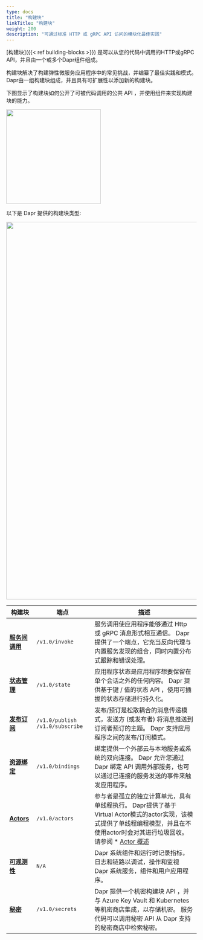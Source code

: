 ```yaml
---
type: docs
title: "构建块"
linkTitle: "构建块"
weight: 200
description: "可通过标准 HTTP 或 gRPC API 访问的模块化最佳实践"
---
```


[构建块]({{< ref building-blocks >}}) 是可以从您的代码中调用的HTTP或gRPC API，并且由一个或多个Dapr组件组成。

构建块解决了构建弹性微服务应用程序中的常见挑战，并编纂了最佳实践和模式。 Dapr由一组构建块组成，并且具有可扩展性以添加新的构建块。

下图显示了构建块如何公开了可被代码调用的公共 API ，并使用组件来实现构建块的能力。

<img src="/images/concepts-building-blocks.png" width=250>

以下是 Dapr 提供的构建块类型:

<img src="/images/building_blocks.png" width=1000>

| 构建块                     | 端点                                | 描述                                                                                                                                           |
| ----------------------- | --------------------------------- | -------------------------------------------------------------------------------------------------------------------------------------------- |
| [**服务间调用**]({{X1X}})   | `/v1.0/invoke`                    | 服务调用使应用程序能够通过 Http 或 gRPC 消息形式相互通信。 Dapr 提供了一个端点，它充当反向代理与内置服务发现的组合，同时内置分布式跟踪和错误处理。                                                           |
| [**状态管理**]({{X6X}})    | `/v1.0/state`                     | 应用程序状态是应用程序想要保留在单个会话之外的任何内容。 Dapr 提供基于键 / 值的状态 API ，使用可插拔的状态存储进行持久化。                                                                         |
| [**发布订阅**]({{X11X}})   | `/v1.0/publish` `/v1.0/subscribe` | 发布/预订是松散耦合的消息传递模式，发送方 (或发布者) 将消息推送到订阅者预订的主题。 Dapr 支持应用程序之间的发布/订阅模式。                                                                          |
| [**资源绑定**]({{X18X}})   | `/v1.0/bindings`                  | 绑定提供一个外部云与本地服务或系统的双向连接。 Dapr 允许您通过 Dapr 绑定 API 调用外部服务，也可以通过已连接的服务发送的事件来触发应用程序。                                                               |
| [**Actors**]({{X23X}}) | `/v1.0/actors`                    | 参与者是孤立的独立计算单元，具有单线程执行。 Dapr提供了基于Virtual Actor模式的actor实现，该模式提供了单线程编程模型，并且在不使用actor时会对其进行垃圾回收。 请参阅 * [Actor 概述](./actors#understanding-actors) |
| [**可观测性**]({{X29X}})   | `N/A`                             | Dapr 系统组件和运行时记录指标，日志和链路以调试，操作和监视 Dapr 系统服务，组件和用户应用程序。                                                                                        |
| [**秘密**]({{X34X}})     | `/v1.0/secrets`                   | Dapr 提供一个机密构建块 API ，并与 Azure Key Vault 和 Kubernetes 等机密商店集成，以存储机密。 服务代码可以调用秘密 API 从 Dapr 支持的秘密商店中检索秘密。                                       |
